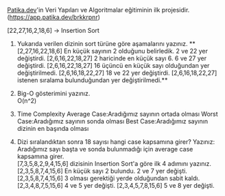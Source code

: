 [Patika.dev](https://www.patika.dev/tr)'in Veri Yapıları ve Algoritmalar eğitiminin ilk projesidir.<br/>(https://app.patika.dev/brkkrpnr)

[22,27,16,2,18,6] -> Insertion Sort

1. Yukarıda verilen dizinin sort türüne göre aşamalarını yazınız.
**    [2,27,16,22,18,6] En küçük sayının 2 olduğunu belirledik. 2 ve 22 yer değiştirdi.
    [2,6,16,22,18,27] 2 haricinde en küçük sayı 6. 6 ve 27 yer değiştirdi.
    [2,6,16,22,18,27] 16 üçüncü en küçük sayı olduğundan yer değiştirilmedi.
    [2,6,16,18,22,27] 18 ve 22 yer değiştirdi.
    [2,6,16,18,22,27] istenen sıralama bulunduğundan yer değiştirilmedi.**

2. Big-O gösterimini yazınız.<br/>O(n^2)

3. Time Complexity
Average Case:Aradığımız sayının ortada olması
Worst Case:Aradığımız sayının sonda olması
Best Case:Aradığımız sayının dizinin en başında olması

4. Dizi sıralandıktan sonra 18 sayısı hangi case kapsamına girer? Yazınız:
    <br/>Aradığımız sayı başta ve sonda bulunmadığı için average case kapsamına girer.
    <br/>[7,3,5,8,2,9,4,15,6] dizisinin Insertion Sort'a göre ilk 4 adımını yazınız.
    <br/>[2,3,5,8,7,4,15,6] En küçük sayı 2 bulundu. 2 ve 7 yer değişti.
    <br/>[2,3,5,8,7,4,15,6] 3 olması gerektiği yerde olduğundan sabit kaldı.
    <br/>[2,3,4,8,7,5,15,6] 4 ve 5 yer değişti.
    [2,3,4,5,7,8,15,6] 5 ve 8 yer değişti.
    

 
 
 
